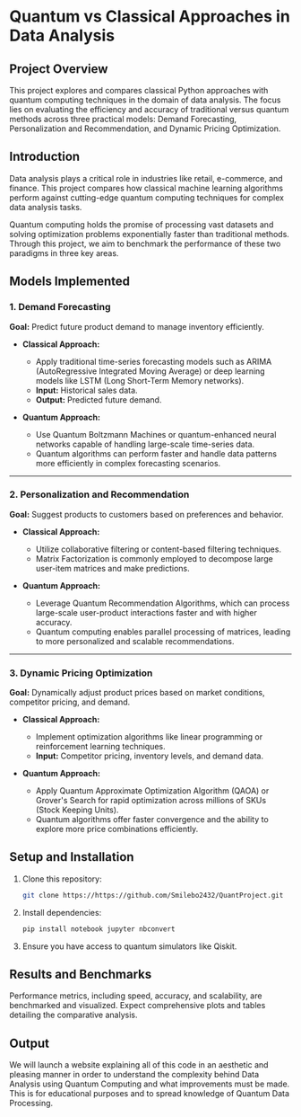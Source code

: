 # Quantum vs Classical Approaches in Data Analysis

## Project Overview
This project explores and compares classical Python approaches with quantum computing techniques in the domain of data analysis. The focus lies on evaluating the efficiency and accuracy of traditional versus quantum methods across three practical models: Demand Forecasting, Personalization and Recommendation, and Dynamic Pricing Optimization.

## Introduction
Data analysis plays a critical role in industries like retail, e-commerce, and finance. This project compares how classical machine learning algorithms perform against cutting-edge quantum computing techniques for complex data analysis tasks.

Quantum computing holds the promise of processing vast datasets and solving optimization problems exponentially faster than traditional methods. Through this project, we aim to benchmark the performance of these two paradigms in three key areas.

## Models Implemented
### 1. Demand Forecasting
**Goal:** Predict future product demand to manage inventory efficiently.

- **Classical Approach:**
  - Apply traditional time-series forecasting models such as ARIMA (AutoRegressive Integrated Moving Average) or deep learning models like LSTM (Long Short-Term Memory networks).
  - **Input:** Historical sales data.
  - **Output:** Predicted future demand.
  
- **Quantum Approach:**
  - Use Quantum Boltzmann Machines or quantum-enhanced neural networks capable of handling large-scale time-series data.
  - Quantum algorithms can perform faster and handle data patterns more efficiently in complex forecasting scenarios.

---
### 2. Personalization and Recommendation
**Goal:** Suggest products to customers based on preferences and behavior.

- **Classical Approach:**
  - Utilize collaborative filtering or content-based filtering techniques.
  - Matrix Factorization is commonly employed to decompose large user-item matrices and make predictions.
  
- **Quantum Approach:**
  - Leverage Quantum Recommendation Algorithms, which can process large-scale user-product interactions faster and with higher accuracy.
  - Quantum computing enables parallel processing of matrices, leading to more personalized and scalable recommendations.

---
### 3. Dynamic Pricing Optimization
**Goal:** Dynamically adjust product prices based on market conditions, competitor pricing, and demand.

- **Classical Approach:**
  - Implement optimization algorithms like linear programming or reinforcement learning techniques.
  - **Input:** Competitor pricing, inventory levels, and demand data.
  
- **Quantum Approach:**
  - Apply Quantum Approximate Optimization Algorithm (QAOA) or Grover's Search for rapid optimization across millions of SKUs (Stock Keeping Units).
  - Quantum algorithms offer faster convergence and the ability to explore more price combinations efficiently.

## Setup and Installation
1. Clone this repository:
   ```bash
   git clone https://https://github.com/Smilebo2432/QuantProject.git
   ```
2. Install dependencies:
   ```bash
   pip install notebook jupyter nbconvert
   ```
3. Ensure you have access to quantum simulators like Qiskit.

## Results and Benchmarks
Performance metrics, including speed, accuracy, and scalability, are benchmarked and visualized. Expect comprehensive plots and tables detailing the comparative analysis.

## Output
We will launch a website explaining all of this code in an aesthetic and pleasing manner in order to understand the complexity behind Data Analysis using Quantum Computing and what improvements must be made. This is for educational purposes and to spread knowledge of Quantum Data Processing.
